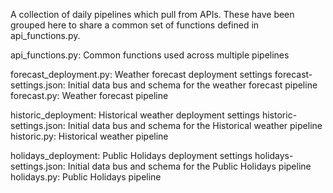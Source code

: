 A collection of daily pipelines which pull from APIs. These have been grouped here to share a common set of functions defined in api_functions.py.

api_functions.py: Common functions used across multiple pipelines

forecast_deployment.py: Weather forecast deployment settings
forecast-settings.json: Initial data bus and schema for the weather forecast pipeline
forecast.py: Weather forecast pipeline

historic_deployment: Historical weather deployment settings
historic-settings.json: Initial data bus and schema for the Historical weather pipeline
historic.py: Historical weather pipeline

holidays_deployment: Public Holidays deployment settings
holidays-settings.json: Initial data bus and schema for the Public Holidays pipeline
holidays.py: Public Holidays pipeline
